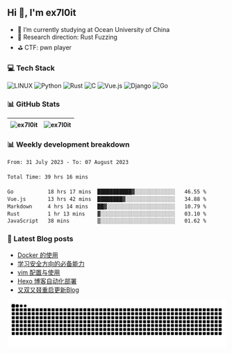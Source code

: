 ## Hi 👋, I'm ex7l0it

- 📙 I’m currently studying at Ocean University of China
- 🔭 Research direction: Rust Fuzzing
- ⛳️ CTF: pwn player

### 💻 Tech Stack
![LINUX](https://img.shields.io/badge/Linux-FCC624?style=for-the-badge&logo=linux&logoColor=black) ![Python](https://img.shields.io/badge/python-3670A0?style=for-the-badge&logo=python&logoColor=ffdd54) ![Rust](https://img.shields.io/badge/rust-%23000000.svg?style=for-the-badge&logo=rust&logoColor=white) ![C](https://img.shields.io/badge/c-%2300599C.svg?style=for-the-badge&logo=c&logoColor=white) ![Vue.js](https://img.shields.io/badge/vuejs-%2335495e.svg?style=for-the-badge&logo=vuedotjs&logoColor=%234FC08D) ![Django](https://img.shields.io/badge/django-%23092E20.svg?style=for-the-badge&logo=django&logoColor=white) ![Go](https://img.shields.io/badge/go-%2300ADD8.svg?style=for-the-badge&logo=go&logoColor=white) 

### 📊 GitHub Stats

| <img align="center" src="https://github-readme-stats.vercel.app/api?username=ex7l0it&show_icons=true&locale=en" alt="ex7l0it" /> | <img align="center" src="https://github-readme-streak-stats.herokuapp.com/?user=ex7l0it&" alt="ex7l0it" /> |
| ------------------------------------------------------------ | ------------------------------------------------------------ |


### 📊 Weekly development breakdown

<!--START_SECTION:waka-->

```txt
From: 31 July 2023 - To: 07 August 2023

Total Time: 39 hrs 16 mins

Go           18 hrs 17 mins  ███████████▓░░░░░░░░░░░░░   46.55 %
Vue.js       13 hrs 42 mins  ████████▓░░░░░░░░░░░░░░░░   34.88 %
Markdown     4 hrs 14 mins   ██▓░░░░░░░░░░░░░░░░░░░░░░   10.79 %
Rust         1 hr 13 mins    ▓░░░░░░░░░░░░░░░░░░░░░░░░   03.10 %
JavaScript   38 mins         ▒░░░░░░░░░░░░░░░░░░░░░░░░   01.62 %
```

<!--END_SECTION:waka-->

### 📃 Latest Blog posts

<!-- BLOG-POST-LIST:START -->
- [Docker 的使用](https://ex7l0it.github.io/2023/08/03/docker/)
- [学习安全方向的必备能力](https://ex7l0it.github.io/2023/07/19/start-learning/)
- [vim 配置与使用](https://ex7l0it.github.io/2023/07/16/vim/)
- [Hexo 博客自动化部署](https://ex7l0it.github.io/2023/07/07/auto-hexo/)
- [又双又叕重启更新Blog](https://ex7l0it.github.io/2023/07/05/hello-world-again/)
<!-- BLOG-POST-LIST:END -->

<picture>
  <source media="(prefers-color-scheme: dark)" srcset="https://github.com/ex7l0it/ex7l0it/raw/output/github-contribution-grid-snake-dark.svg" />
  <source media="(prefers-color-scheme: light)" srcset="https://github.com/ex7l0it/ex7l0it/raw/output/github-contribution-grid-snake.svg" />
  <img alt="github-snake" src="https://github.com/ex7l0it/ex7l0it/raw/output/github-contribution-grid-snake.svg" />
</picture>
